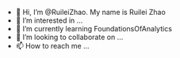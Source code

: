 - 👋 Hi, I’m @RuileiZhao. My name is Ruilei Zhao
- 👀 I’m interested in ...
- 🌱 I’m currently learning FoundationsOfAnalytics
- 💞️ I’m looking to collaborate on ...
- 📫 How to reach me ...

<!---
RuileiZhao/RuileiZhao is a ✨ special ✨ repository because its `README.md` (this file) appears on your GitHub profile.
You can click the Preview link to take a look at your changes.
--->
